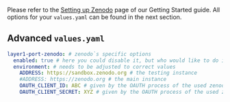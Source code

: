 Please refer to the [Setting up Zenodo](../../../gettingstarted/zenodo.md) page of our Getting Started guide.
All options for your `values.yaml` can be found in the next section.

## Advanced `values.yaml`

```yaml
layer1-port-zenodo: # zenodo`s specific options
  enabled: true # here you could disable it, but who would like to do it?
  environment: # needs to be adjusted to correct values
    ADDRESS: https://sandbox.zenodo.org # the testing instance
    #ADDRESS: https://zenodo.org # the main instance
    OAUTH_CLIENT_ID: ABC # given by the OAUTH process of the used zenodo instance from above.
    OAUTH_CLIENT_SECRET: XYZ # given by the OAUTH process of the used zenodo instance from above.
```
